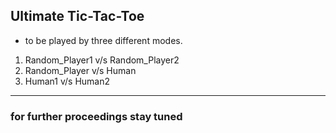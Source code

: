 ## Ultimate Tic-Tac-Toe ##
- to be played by three different modes.
1. Random_Player1 v/s Random_Player2
2. Random_Player v/s Human
3. Human1 v/s Human2

---------------------------

### for further proceedings stay tuned ###
